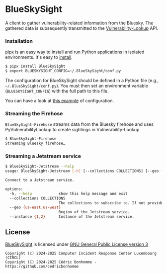# BlueSkySight

A client to gather vulnerability-related information from the Bluesky.
The gathered data is subsequently transmitted to the
[Vulnerability-Lookup](https://github.com/cve-search/vulnerability-lookup) API.


### Installation

[pipx](https://github.com/pypa/pipx) is an easy way to install and run Python applications in isolated environments.
It's easy to [install](https://github.com/pypa/pipx?tab=readme-ov-file#on-linux).

```bash
$ pipx install BlueSkySight
$ export BLUESKYSIGHT_CONFIG=~/.BlueSkySight/conf.py
```

The configuration for BlueSkySight should be defined in a Python file (e.g., ``~/.BlueSkySight/conf.py``).
You must then set an environment variable (``BLUESKYSIGHT_CONFIG``) with the full path to this file.

You can have a look at [this example](https://github.com/CIRCL/BlueSkySight/blob/main/blueskysight/conf_sample.py) of configuration.

### Streaming the Firehose


``BlueSkySight-Firehose`` streams data from the Bluesky firehose and uses PyVulnerabilityLookup to create sightings in Vulnerability-Lookup.

```bash
$ BlueSkySight-Firehose   
Streaming Bluesky firehose…
```

### Streaming a Jetstream service

```bash
$ BlueSkySight-Jetstream --help
usage: BlueSkySight-Jetstream [-h] [--collections COLLECTIONS] [--geo {us-east,us-west}] [--instance {1,2}]

Connect to a Jetstream service.

options:
  -h, --help            show this help message and exit
  --collections COLLECTIONS
                        The collections to subscribe to. If not provided, subscribe to all.
  --geo {us-east,us-west}
                        Region of the Jetstream service.
  --instance {1,2}      Instance of the Jetstream service.
```


## License

[BlueSkySight](https://github.com/CIRCL/BlueSkySight) is licensed under
[GNU General Public License version 3](https://www.gnu.org/licenses/gpl-3.0.html)

~~~
Copyright (c) 2024-2025 Computer Incident Response Center Luxembourg (CIRCL)
Copyright (C) 2024-2025 Cédric Bonhomme - https://github.com/cedricbonhomme
~~~
